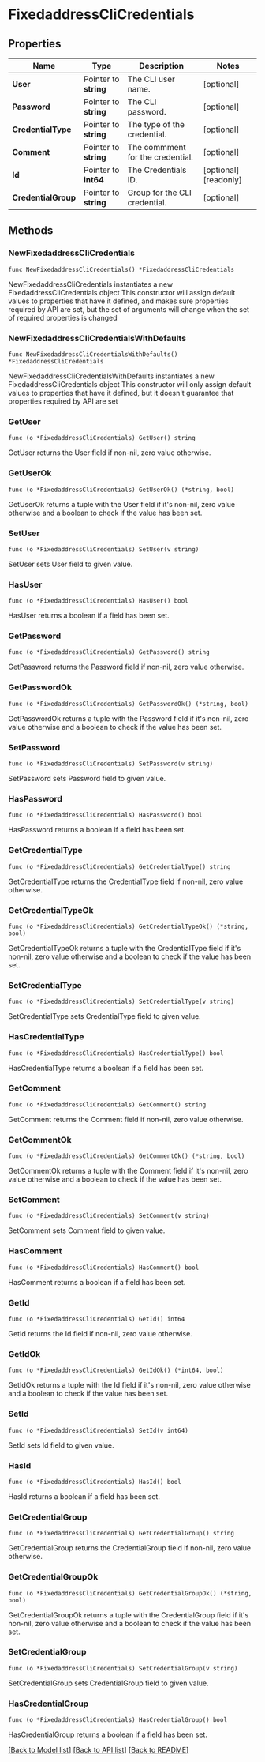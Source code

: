 # FixedaddressCliCredentials

## Properties

Name | Type | Description | Notes
------------ | ------------- | ------------- | -------------
**User** | Pointer to **string** | The CLI user name. | [optional] 
**Password** | Pointer to **string** | The CLI password. | [optional] 
**CredentialType** | Pointer to **string** | The type of the credential. | [optional] 
**Comment** | Pointer to **string** | The commment for the credential. | [optional] 
**Id** | Pointer to **int64** | The Credentials ID. | [optional] [readonly] 
**CredentialGroup** | Pointer to **string** | Group for the CLI credential. | [optional] 

## Methods

### NewFixedaddressCliCredentials

`func NewFixedaddressCliCredentials() *FixedaddressCliCredentials`

NewFixedaddressCliCredentials instantiates a new FixedaddressCliCredentials object
This constructor will assign default values to properties that have it defined,
and makes sure properties required by API are set, but the set of arguments
will change when the set of required properties is changed

### NewFixedaddressCliCredentialsWithDefaults

`func NewFixedaddressCliCredentialsWithDefaults() *FixedaddressCliCredentials`

NewFixedaddressCliCredentialsWithDefaults instantiates a new FixedaddressCliCredentials object
This constructor will only assign default values to properties that have it defined,
but it doesn't guarantee that properties required by API are set

### GetUser

`func (o *FixedaddressCliCredentials) GetUser() string`

GetUser returns the User field if non-nil, zero value otherwise.

### GetUserOk

`func (o *FixedaddressCliCredentials) GetUserOk() (*string, bool)`

GetUserOk returns a tuple with the User field if it's non-nil, zero value otherwise
and a boolean to check if the value has been set.

### SetUser

`func (o *FixedaddressCliCredentials) SetUser(v string)`

SetUser sets User field to given value.

### HasUser

`func (o *FixedaddressCliCredentials) HasUser() bool`

HasUser returns a boolean if a field has been set.

### GetPassword

`func (o *FixedaddressCliCredentials) GetPassword() string`

GetPassword returns the Password field if non-nil, zero value otherwise.

### GetPasswordOk

`func (o *FixedaddressCliCredentials) GetPasswordOk() (*string, bool)`

GetPasswordOk returns a tuple with the Password field if it's non-nil, zero value otherwise
and a boolean to check if the value has been set.

### SetPassword

`func (o *FixedaddressCliCredentials) SetPassword(v string)`

SetPassword sets Password field to given value.

### HasPassword

`func (o *FixedaddressCliCredentials) HasPassword() bool`

HasPassword returns a boolean if a field has been set.

### GetCredentialType

`func (o *FixedaddressCliCredentials) GetCredentialType() string`

GetCredentialType returns the CredentialType field if non-nil, zero value otherwise.

### GetCredentialTypeOk

`func (o *FixedaddressCliCredentials) GetCredentialTypeOk() (*string, bool)`

GetCredentialTypeOk returns a tuple with the CredentialType field if it's non-nil, zero value otherwise
and a boolean to check if the value has been set.

### SetCredentialType

`func (o *FixedaddressCliCredentials) SetCredentialType(v string)`

SetCredentialType sets CredentialType field to given value.

### HasCredentialType

`func (o *FixedaddressCliCredentials) HasCredentialType() bool`

HasCredentialType returns a boolean if a field has been set.

### GetComment

`func (o *FixedaddressCliCredentials) GetComment() string`

GetComment returns the Comment field if non-nil, zero value otherwise.

### GetCommentOk

`func (o *FixedaddressCliCredentials) GetCommentOk() (*string, bool)`

GetCommentOk returns a tuple with the Comment field if it's non-nil, zero value otherwise
and a boolean to check if the value has been set.

### SetComment

`func (o *FixedaddressCliCredentials) SetComment(v string)`

SetComment sets Comment field to given value.

### HasComment

`func (o *FixedaddressCliCredentials) HasComment() bool`

HasComment returns a boolean if a field has been set.

### GetId

`func (o *FixedaddressCliCredentials) GetId() int64`

GetId returns the Id field if non-nil, zero value otherwise.

### GetIdOk

`func (o *FixedaddressCliCredentials) GetIdOk() (*int64, bool)`

GetIdOk returns a tuple with the Id field if it's non-nil, zero value otherwise
and a boolean to check if the value has been set.

### SetId

`func (o *FixedaddressCliCredentials) SetId(v int64)`

SetId sets Id field to given value.

### HasId

`func (o *FixedaddressCliCredentials) HasId() bool`

HasId returns a boolean if a field has been set.

### GetCredentialGroup

`func (o *FixedaddressCliCredentials) GetCredentialGroup() string`

GetCredentialGroup returns the CredentialGroup field if non-nil, zero value otherwise.

### GetCredentialGroupOk

`func (o *FixedaddressCliCredentials) GetCredentialGroupOk() (*string, bool)`

GetCredentialGroupOk returns a tuple with the CredentialGroup field if it's non-nil, zero value otherwise
and a boolean to check if the value has been set.

### SetCredentialGroup

`func (o *FixedaddressCliCredentials) SetCredentialGroup(v string)`

SetCredentialGroup sets CredentialGroup field to given value.

### HasCredentialGroup

`func (o *FixedaddressCliCredentials) HasCredentialGroup() bool`

HasCredentialGroup returns a boolean if a field has been set.


[[Back to Model list]](../README.md#documentation-for-models) [[Back to API list]](../README.md#documentation-for-api-endpoints) [[Back to README]](../README.md)


